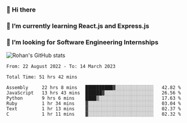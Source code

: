 ### 👋 Hi there 

<!--
**rohznmdev/rohznmdev** is a ✨ _special_ ✨ repository because its `README.md` (this file) appears on your GitHub profile.

Here are some ideas to get you started:

- 🔭 I’m currently working on ...
- 🌱 I’m currently learning Ruby and Ruby on Rails
- 👯 I’m looking to collaborate on ...
- 🤔 I’m looking for help with ...
- 💬 Ask me about ...
- 📫 How to reach me: ...
- 😄 Pronouns: ...
- ⚡ Fun fact: ...
-->
### 🌱 I’m currently learning React.js and Express.js
### 🤔 I’m looking for Software Engineering Internships
![Rohan's GitHub stats](https://github-readme-stats.vercel.app/api?username=rohznmdev&theme=dark&show_icons=true)

<!--START_SECTION:waka-->

```text
From: 22 August 2022 - To: 14 March 2023

Total Time: 51 hrs 42 mins

Assembly     22 hrs 8 mins   ██████████▓░░░░░░░░░░░░░░   42.82 %
JavaScript   13 hrs 43 mins  ██████▓░░░░░░░░░░░░░░░░░░   26.56 %
Python       9 hrs 6 mins    ████▒░░░░░░░░░░░░░░░░░░░░   17.63 %
Ruby         1 hr 34 mins    ▓░░░░░░░░░░░░░░░░░░░░░░░░   03.04 %
Text         1 hr 13 mins    ▓░░░░░░░░░░░░░░░░░░░░░░░░   02.37 %
C            1 hr 11 mins    ▓░░░░░░░░░░░░░░░░░░░░░░░░   02.32 %
```

<!--END_SECTION:waka-->
